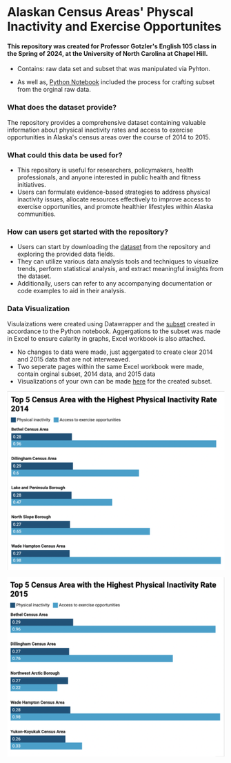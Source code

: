 # Alaskan Census Areas' Physcal Inactivity and Exercise Opportunites
#### This repository was created for Professor Gotzler's English 105 class in the Spring of 2024, at the University of North Carolina at Chapel Hill.
- Contains: raw data set and subset that was manipulated via Pyhton. 

- As well as, [Python Notebook](https://github.com/awin117/Alaskan-Census-Areas-Phsyical-Inactivity-and-Excersie-Opportunity/blob/main/Unit_3_Final_Project!.ipynb) included the process for crafting subset from the orginal raw data.

### What does the dataset provide?
The repository provides a comprehensive dataset containing valuable information about physical inactivity rates and access to exercise opportunities in Alaska's census areas over the course of 2014 to 2015. 


### What could this data be used for?
- This repository is useful for researchers, policymakers, health professionals, and anyone interested in public health and fitness initiatives.
- Users can formulate evidence-based strategies to address physical inactivity issues, allocate resources effectively to improve access to exercise opportunities, and promote healthier lifestyles within Alaska communities.

### How can users get started with the repository?
- Users can start by downloading the [dataset](https://github.com/awin117/Alaskan-Census-Areas-Phsyical-Inactivity-and-Excersie-Opportunity/blob/main/CountyHealthData_2014-2015.csv) from the repository and exploring the provided data fields. 
- They can utilize various data analysis tools and techniques to visualize trends, perform statistical analysis, and extract meaningful insights from the dataset. 
- Additionally, users can refer to any accompanying documentation or code examples to aid in their analysis.

### Data Visualization
Visulaizations were created using Datawrapper and the [subset](https://github.com/awin117/Alaskan-Census-Areas-Phsyical-Inactivity-and-Excersie-Opportunity/blob/main/chart_data.csv) created in accordance to the Python notebook.
Aggergations to the subset was made in Excel to ensure calarity in graphs, Excel workbook is also attached.
  - No changes to data were made, just aggergated to create clear 2014 and 2015 data that are not interweaved.
  - Two seperate pages within the same Excel workbook were made, contain orginal subset, 2014 data, and 2015 data
  - Visualizations of your own can be made [here](https://www.datawrapper.de/) for the created subset.

![data-viz](2014%20Visualization.png)

![data-viz](2015%20Visualization.png)
